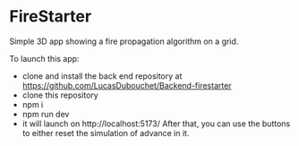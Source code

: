 # FireStarter

Simple 3D app showing a fire propagation algorithm on a grid.

To launch this app:
- clone and install the back end repository at https://github.com/LucasDubouchet/Backend-firestarter
- clone this repository
- npm i
- npm run dev
- it will launch on http://localhost:5173/
After that, you can use the buttons to either reset the simulation of advance in it.
